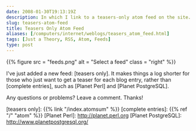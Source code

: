 ```yaml
--- 
date: 2008-01-30T19:13:19Z
description: In which I link to a teasers-only atom feed on the site.
slug: teasers-atom-feed
title: Teasers Only Atom Feed
aliases: [/computers/internet/weblogs/teasers_atom_feed.html]
tags: [Just a Theory, RSS, Atom, Feeds]
type: post
---
```


{{% figure src = "feeds.png" alt = "Select a feed" class = "right" %}}

I've just added a new feed: [teasers only]. It makes things a log shorter for
those who just want to get a teaser for each blog entry, rather than [complete
entries], such as [Planet Perl] and [Planet PostgreSQL].

Any questions or problems? Leave a comment. Thanks!

  [teasers only]: {{% link "/index.atomsum" %}}
  [complete entries]: {{% ref "/" "atom" %}}
  [Planet Perl]: http://planet.perl.org
  [Planet PostgreSQL]: http://www.planetpostgresql.org/
